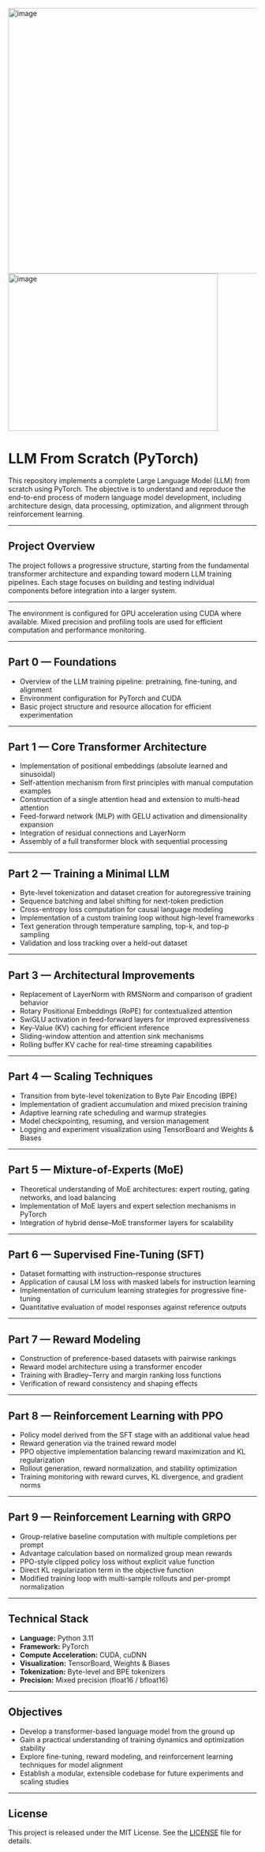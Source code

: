 <img width="527" height="538" alt="image" src="https://github.com/user-attachments/assets/f78634af-a2c1-4961-bb53-09a246c39c12" />

<img width="425" height="319" alt="image" src="https://github.com/user-attachments/assets/0dc14739-71f4-408c-8b38-06fa8005514f" />


# LLM From Scratch (PyTorch)

This repository implements a complete Large Language Model (LLM) from scratch using PyTorch. The objective is to understand and reproduce the end-to-end process of modern language model development, including architecture design, data processing, optimization, and alignment through reinforcement learning.

---

## Project Overview

The project follows a progressive structure, starting from the fundamental transformer architecture and expanding toward modern LLM training pipelines. Each stage focuses on building and testing individual components before integration into a larger system.

---


The environment is configured for GPU acceleration using CUDA where available. Mixed precision and profiling tools are used for efficient computation and performance monitoring.

---

## Part 0 — Foundations

- Overview of the LLM training pipeline: pretraining, fine-tuning, and alignment
- Environment configuration for PyTorch and CUDA
- Basic project structure and resource allocation for efficient experimentation

---

## Part 1 — Core Transformer Architecture

- Implementation of positional embeddings (absolute learned and sinusoidal)
- Self-attention mechanism from first principles with manual computation examples
- Construction of a single attention head and extension to multi-head attention
- Feed-forward network (MLP) with GELU activation and dimensionality expansion
- Integration of residual connections and LayerNorm
- Assembly of a full transformer block with sequential processing

---

## Part 2 — Training a Minimal LLM

- Byte-level tokenization and dataset creation for autoregressive training
- Sequence batching and label shifting for next-token prediction
- Cross-entropy loss computation for causal language modeling
- Implementation of a custom training loop without high-level frameworks
- Text generation through temperature sampling, top-k, and top-p sampling
- Validation and loss tracking over a held-out dataset

---

## Part 3 — Architectural Improvements

- Replacement of LayerNorm with RMSNorm and comparison of gradient behavior
- Rotary Positional Embeddings (RoPE) for contextualized attention
- SwiGLU activation in feed-forward layers for improved expressiveness
- Key-Value (KV) caching for efficient inference
- Sliding-window attention and attention sink mechanisms
- Rolling buffer KV cache for real-time streaming capabilities

---

## Part 4 — Scaling Techniques

- Transition from byte-level tokenization to Byte Pair Encoding (BPE)
- Implementation of gradient accumulation and mixed precision training
- Adaptive learning rate scheduling and warmup strategies
- Model checkpointing, resuming, and version management
- Logging and experiment visualization using TensorBoard and Weights & Biases

---

## Part 5 — Mixture-of-Experts (MoE)

- Theoretical understanding of MoE architectures: expert routing, gating networks, and load balancing
- Implementation of MoE layers and expert selection mechanisms in PyTorch
- Integration of hybrid dense–MoE transformer layers for scalability

---

## Part 6 — Supervised Fine-Tuning (SFT)

- Dataset formatting with instruction–response structures
- Application of causal LM loss with masked labels for instruction learning
- Implementation of curriculum learning strategies for progressive fine-tuning
- Quantitative evaluation of model responses against reference outputs

---

## Part 7 — Reward Modeling

- Construction of preference-based datasets with pairwise rankings
- Reward model architecture using a transformer encoder
- Training with Bradley–Terry and margin ranking loss functions
- Verification of reward consistency and shaping effects

---

## Part 8 — Reinforcement Learning with PPO

- Policy model derived from the SFT stage with an additional value head
- Reward generation via the trained reward model
- PPO objective implementation balancing reward maximization and KL regularization
- Rollout generation, reward normalization, and stability optimization
- Training monitoring with reward curves, KL divergence, and gradient norms

---

## Part 9 — Reinforcement Learning with GRPO

- Group-relative baseline computation with multiple completions per prompt
- Advantage calculation based on normalized group mean rewards
- PPO-style clipped policy loss without explicit value function
- Direct KL regularization term in the objective function
- Modified training loop with multi-sample rollouts and per-prompt normalization

---

## Technical Stack

- **Language:** Python 3.11  
- **Framework:** PyTorch  
- **Compute Acceleration:** CUDA, cuDNN  
- **Visualization:** TensorBoard, Weights & Biases  
- **Tokenization:** Byte-level and BPE tokenizers  
- **Precision:** Mixed precision (float16 / bfloat16)

---

## Objectives

- Develop a transformer-based language model from the ground up  
- Gain a practical understanding of training dynamics and optimization stability  
- Explore fine-tuning, reward modeling, and reinforcement learning techniques for model alignment  
- Establish a modular, extensible codebase for future experiments and scaling studies

---

## License

This project is released under the MIT License. See the [LICENSE](./LICENSE) file for details.

